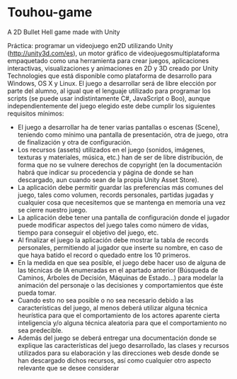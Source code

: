 # Touhou-game
A 2D Bullet Hell game made with Unity

Práctica:
programar un videojuego en2D utilizando Unity (http://unity3d.com/es), 
un motor gráfico de videojuegosmultiplataforma empaquetado como una herramienta para crear juegos, aplicaciones
interactivas, visualizaciones y animaciones en 2D y 3D creado por Unity Technologies
que está disponible como plataforma de desarrollo para Windows, OS X y Linux.
El juego a desarrollar será de libre elección por parte del alumno, al igual que el
lenguaje utilizado para programar los scripts (se puede usar indistintamente C#,
JavaScript o Boo), aunque independientemente del juego elegido este debe cumplir los
siguientes requisitos mínimos:
- El juego a desarrollar ha de tener varias pantallas o escenas (Scene), teniendo
como mínimo una pantalla de presentación, otra de juego, otra de finalización y
otra de configuración.
- Los recursos (assets) utilizados en el juego (sonidos, imágenes, texturas y
materiales, música, etc.) han de ser de libre distribución, de forma que no se
vulnere derechos de copyright (en la documentación habrá que indicar su
procedencia y página de donde se han descargado, aun cuando sean de la
propia Unity Asset Store).
- La aplicación debe permitir guardar las preferencias más comunes del juego,
tales como volumen, records personales, partidas jugadas y cualquier cosa que
necesitemos que se mantenga en memoria una vez se cierre nuestro juego.
- La aplicación debe tener una pantalla de configuración donde el jugador puede
modificar aspectos del juego tales como número de vidas, tiempo para
conseguir el objetivo del juego, etc.
- Al finalizar el juego la aplicación debe mostrar la tabla de records personales,
permitiendo al jugador que inserte su nombre, en caso de que haya batido el
record o quedado entre los 10 primeros.
- En la medida en que sea posible, el juego debe hacer uso de alguna de las
técnicas de IA enumeradas en el apartado anterior (Búsqueda de Caminos,
Árboles de Decisión, Máquinas de Estado…) para modelar la animación del
personaje o las decisiones y comportamientos que éste pueda tomar.
- Cuando esto no sea posible o no sea necesario debido a las características del
juego, al menos deberá utilizar alguna técnica heurística para que el
comportamiento de los actores aparente cierta inteligencia y/o alguna técnica
aleatoria para que el comportamiento no sea predecible.
- Además del juego se deberá entregar una documentación donde se explique las
características del juego desarrollado, las clases y recursos utilizados para su
elaboración y las direcciones web desde donde se han descargado dichos
recursos, así como cualquier otro aspecto relevante que se desee considerar
